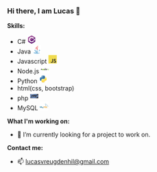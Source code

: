 ### Hi there, I am Lucas 👋

**Skills:**
- C# <img src="https://raw.githubusercontent.com/devicons/devicon/master/icons/csharp/csharp-original.svg" alt="csharp" width="20" height="20"/>
- Java <img src="https://raw.githubusercontent.com/devicons/devicon/master/icons/java/java-original.svg" alt="java" width="20" height="20"/>
- Javascript <img src="https://raw.githubusercontent.com/devicons/devicon/master/icons/javascript/javascript-original.svg" alt="javascript" width="20" height="20"/>
- Node.js <img src="https://raw.githubusercontent.com/devicons/devicon/master/icons/nodejs/nodejs-original-wordmark.svg" alt="nodejs" width="20" height="20"/>
- Python <img src="https://raw.githubusercontent.com/devicons/devicon/master/icons/python/python-original.svg" alt="python" width="20" height="20"/>
- html(css, bootstrap)
- php <img src="https://raw.githubusercontent.com/devicons/devicon/master/icons/php/php-original.svg" alt="php" width="20" height="20"/>
- MySQL <img src="https://raw.githubusercontent.com/devicons/devicon/master/icons/mysql/mysql-original-wordmark.svg" alt="mysql" width="20" height="20"/>

**What I'm working on:**
<!-- - 🌱 I’m currently learning machine learning in python. -->
- 🔭 I’m currently looking for a project to work on.

**Contact me:**
- 📫 lucasvreugdenhil@gmail.com

<!--
**Lucas-Vreugdenhil/Lucas-Vreugdenhil** is a ✨ _special_ ✨ repository because its `README.md` (this file) appears on your GitHub profile.

Here are some ideas to get you started:

- 🔭 I’m currently working on a bot that can guess the geographic location from a picture.
- 🌱 I’m currently learning machine learning.
- 👯 I’m looking to collaborate on ...
- 🤔 I’m looking for help with ...
- 💬 Ask me about ...
- 📫 How to reach me: ...
- 😄 Pronouns: ...
- ⚡ Fun fact: ...
-->
